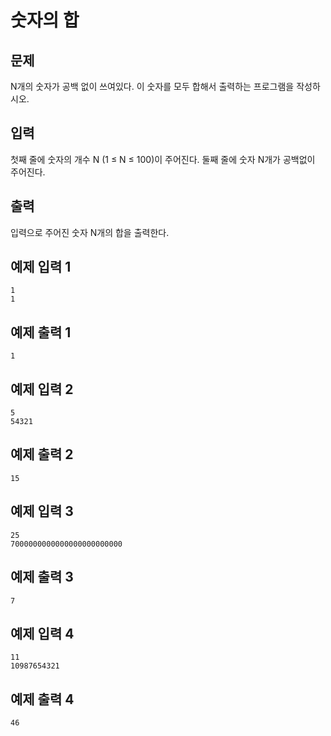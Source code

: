 # 숫자의 합

## 문제
N개의 숫자가 공백 없이 쓰여있다. 이 숫자를 모두 합해서 출력하는 프로그램을 작성하시오.

## 입력
첫째 줄에 숫자의 개수 N (1 ≤ N ≤ 100)이 주어진다. 둘째 줄에 숫자 N개가 공백없이 주어진다.

## 출력
입력으로 주어진 숫자 N개의 합을 출력한다.

## 예제 입력 1
```
1
1
```
## 예제 출력 1
```
1
```
## 예제 입력 2
```
5
54321
```
## 예제 출력 2
```
15
```
## 예제 입력 3
```
25
7000000000000000000000000
```
## 예제 출력 3
```
7
```
## 예제 입력 4
```
11
10987654321
```
## 예제 출력 4
```
46
```